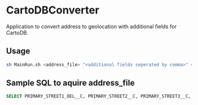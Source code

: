 # CartoDBConverter

Application to convert address to geolocation with additional fields for CartoDB.

## Usage

```bash
sh MainRun.sh <address_file> "<additional fields seperated by comma>" <num_of_additional_fields>
```

## Sample SQL to aquire address_file
```sql
SELECT PRIMARY_STREET1_DEL__C, PRIMARY_STREET2__C, PRIMARY_STREET3__C, PRIMARY_SUBURB__C, PRIMARY_CITY_DEL__C, PRIMARY_POSTAL_CODE_DEL__C, CURRENT_PROGRAMME__C, NAME FROM Contact
```
